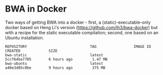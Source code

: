 # BWA in Docker

Two ways of getting BWA into a docker - first, a (static)-executable-only docker 
based on Heng Li's version (https://github.com/lh3/bwa-docker) but with a recipe
for the static executable compilation; second, one based on an Ubuntu installation.

```
REPOSITORY                             TAG                 IMAGE ID            CREATED             SIZE
bwa-static                             latest              5ccf64ba7705        6 hours ago         1.47 MB
bwa-ubuntu                             latest              a40e3d05c0be        9 hours ago         375 MB
```
